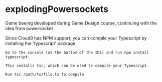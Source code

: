 # explodingPowersockets
Game beeing developed during Game Design course, continuing with the idea from powersocket


Since Cloud9 has NPM support, you can compile your Typescript by installing the 'typescript' package.

    Go to the console (at the bottom of the IDE) and run npm install typescript.

    This installs tsc, which can be used to compile your Typescript.

    Run tsc /path/to/file.ts to compile.

